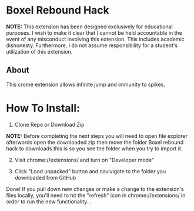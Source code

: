 # Boxel Rebound Hack

 **NOTE:** This extension has been designed exclusively for educational purposes. I wish to make it clear that I cannot be held accountable in the event of any misconduct involving this extension. This includes academic dishonesty. Furthermore, I do not assume responsibility for a student's utilization of this extension.

 ## About
This crome extension allows infinite jump and immunity to spikes. 

# How To Install:

1. Clone Repo or Download Zip 


**NOTE:**
Before completing the next steps you will need to open file explorer afterwords open the downloaded zip then move the folder Boxel rebound hack to downloads this is so you see the folder when you try to import it.

2. Visit chrome://extensions/ and turn on "Developer mode"



3. Click "Load unpacked" button and navivigate to the folder you downloaded from GitHub


Done!
If you pull down new changes or make a change to the extension's files locally, you'll need to hit the "refresh" icon in chrome://extensions/ in order to run the new functionality...

